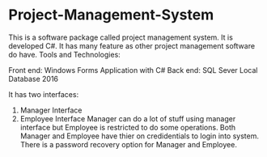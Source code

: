 # Project-Management-System
This is a software package called project management system. It is developed C#. It has many feature as other project management software do have.
Tools and Technologies:

Front end: Windows Forms Application with C#
Back  end: SQL Sever Local Database 2016 

It has two interfaces:

1. Manager Interface
2. Employee Interface
Manager can do a lot of stuff using manager interface but Employee is restricted to do some operations. Both Manager and Employee have thier on credidentials to login into system. There is a password recovery option for Manager and Employee.
